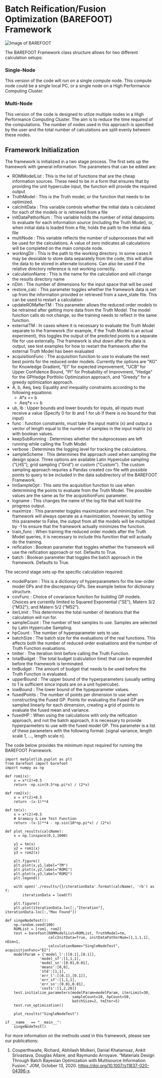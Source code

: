 # Batch Reification/Fusion Optimization (BAREFOOT) Framework

![Image of BAREFOOT](https://github.com/RichardCouperthwaite/BAREFOOT-Framework/blob/master/BAREFOOT.png)

The BAREFOOT Framework class structure allows for two different calculation setups:

### Single-Node
This version of the code will run on a single compute node. This compute node could be a single local PC, or a single node on a High Performance Computing Cluster.

### Multi-Node
This version of the code is designed to utlize multiple nodes in a High Performance Computing Cluster. The aim is to reduce the time required of the computations. The number of nodes used in this approach is specified by the user and the total number of calculations are split evenly between these nodes.



## Framework Initialization 
The framework is initialized in a two stage process. The first sets up the framework with general information. The parameters that can be edited are:

* ROMModelList : This is the list of functions that are the cheap information sources. These need to be in a form that ensures that by providing the unit hypercube input, the function will provide the required output
* TruthModel : This is the Truth model, or the function that needs to be optimized.
* calcInitData : This variable controls whether the initial data is calculated for each of the models or is retrieved from a file
* initDataPathorNum : This variable holds the number of initial datapoints to evaluate for each information source (including the Truth Model), or, when initial data is loaded from a file, holds the path to the initial data file
* multiNode : This variable reflects the number of subprocesses that will be used for the calculations. A value of zero indicates all calculations will be completed on the main compute node.
* workingDir : This is the path to the working directory. In some cases it may be desirable to store data separately from the code, this will allow the data to be stored in alternate locations. Can also be used if the relative directory reference is not working correctly.
* calculationName : This is the name for the calculation and will change the results directory name
* nDim : The number of dimensions for the input space that will be used
* restore_calc : This parameter toggles whether the framework data is set up from the information provided or retrieved from a save_state file. This can be used to restart a calculation
* updateROMafterTM : This parameter allows the reduced order models to be retrained after getting more data from the Truth Model. The model function calls do not change, so the training needs to reflect in the same function.
* externalTM : In cases where it is necessary to evaluate the Truth Model separate to the framework (for example, if the Truth Model is an actual experiment), this toggles the output of the predicted points to a separate file for use externally. The framework is shut down after the data is output, see test examples for how to restart the framework after the external Truth Model has been evaluated
* acquisitionFunc : The acquisition function to use to evaluate the next best points for the reduced order models. Currently the options are "KG" for Knowledge Gradient, "EI" for expected improvement, "UCB" for Upper Confidence Bound, "PI" for Probability of Improvment, "Hedge" for the GPHedge Portfolio Optimization approach, and "Greedy" for a greedy optimization approach.
* A, b, Aeq, beq: Equality and inequality constraints according to the following equations:
  * A*x <= b
  * Aeq*x == b
* ub, lb : Upper bounds and lower bounds for inputs, all inputs must receive a value (Specify 0 for lb and 1 for ub if there is no bound for that input)
* func : function constraints, must take the input matrix (x) and output a vector of length equal to the number of samples in the input matrix (x) with boolean values.
* keepSubRunning : Determines whether the subprocesses are left running while calling the Truth Model
* verbose : Determines the logging level for tracking the calculations.
* sampleScheme : This determines the approach used when sampling the design space. Three options are available Latin Hypercube sampling ("LHS"), grid sampling ("Grid") or custom ("Custom"). The custom sampling approach requries a Pandas created csv file with possible points to query to be included in the data subdirectory of the BAREFOOT Framework.
* tmSampleOpt : This sets the acquisition function to use when determining the points to evaluate from the Truth Model. The possible values are the same as for the acquisitionFunc parameter.
* logname : This changes the name of the log file that will hold the progress output.
* maximize : This parameter toggles maximization and minimization. The framework will always operate as a maximization, however, by setting this parameter to False, the output from all the models will be multiplied by -1 to ensure that the framework actually minimizes the function.
* train_func : When training the reduced order models after the Truth Model queries, it is necessary to include this function that will actually do the training.
* reification : Boolean parameter that toggles whether the framework will use the reification approach or not. Defaults to True.
* batch : Boolean parameter that toggles the batch approach in the framework. Defaults to True.

The second stage sets up the specific calculation required:

* modelParam : This is a dictionary of hyperparameters for the low-order model GPs and the discrepancy GPs. See example below for dictionary structure.
* covFunc : Choice of covariance function for building GP models. Choices are currently limited to Squared Exponential ("SE"), Matern 3/2 ("M32"), and Matern 5/2 ("M52").
* iterLimit : This determines the total number of iterations that the calculation will run for.
* sampleCount : The number of test samples to use. Samples are selected by Latin Hypercube Sampling.
* hpCount : The number of hyperparameter sets to use.
* batchSize : The batch size for the evaluations of the real functions. This affects both the number of reduced order evaluations and the number of Truth Function evaluations.
* tmIter : The iteration limit before calling the Truth Function.
* totalBudget : The total budget (calculation time) that can be expended before the framework is terminated.
* tmBudget : The amount of budget that needs to be used before the Truth Function is evaluated.
* upperBound : The upper bound of the hyperparameters (usually setting to 1 is sufficient since inputs are on a unit hypercube).
* lowBound : The lower bound of the hypeparameter values.
* fusedPoints : The number of points per dimension to use when constructing the Fused GP. Points for evaluating the Fused GP are sampled linearly for each dimension, creating a grid of points to evaluate the fused mean and variance.
* fusedHP : When using the calculations with only the reification approach, and not the batch approach, it is necessary to provide hyperparmeters to use with the fused model GP. This parameter is a list of these parameters with the following format: [signal variance, length scale 1, ..., length scale n].

The code below provides the minimum input required for running the BAREFOOT Framework.

```
import matplotlib.pyplot as plt
from barefoot import barefoot
import numpy as np

def rom1(x):
    x = x*(2)+0.5
    return -np.sin(9.5*np.pi*x) / (2*x)

def rom2(x):
    x = x*(2)+0.5
    return -(x-1)**4

def tm(x):
    x = x*(2)+0.5
    # Gramacy & Lee Test Function
    return -(x-1)**4 - np.sin(10*np.pi*x) / (2*x)

def plot_results(calcName):
    x = np.linspace(0,1,1000)

    y1 = tm(x)
    y2 = rom1(x)
    y3 = rom2(x)
    
    plt.figure()
    plt.plot(x,y1,label="TM")
    plt.plot(x,y2,label="ROM1")
    plt.plot(x,y3,label="ROM2")
    plt.legend()

    with open('./results/{}/iterationData'.format(calcName), 'rb') as f:
        iterationData = load(f)
    
    plt.figure()
    plt.plot(iterationData.loc[:,"Iteration"], iterationData.loc[:,"Max Found"])

def singeNodeTest():
    np.random.seed(100)
    ROMList = [rom1, rom2]
    test = barefoot(ROMModelList=ROMList, TruthModel=tm, 
                    calcInitData=True, initDataPathorNum=[1,1,1,1], nDim=1, 
                    calculationName="SingleNodeTest", acquisitionFunc="EI")
    modelParam = {'model_l':[[0.1],[0.1]], 
                'model_sf':[1,1,1], 
                'model_sn':[0.01,0.01], 
                'means':[0,0], 
                'std':[1,1], 
                'err_l':[[0.1],[0.1]], 
                'err_sf':[1,1,1], 
                'err_sn':[0.01,0.01],
                'costs':[1,2,20]}
    test.initialize_parameters(modelParam=modelParam, iterLimit=30, 
                               sampleCount=10, hpCount=50, 
                               batchSize=2, tmIter=5)
    test.run_optimization()
    
    plot_results("SingleNodeTest")

if __name__ == "__main__":
    singeNodeTest()
```

For more information on the methods used in this framework, please see our publications:

1. Couperthwaite, Richard, Abhilash Molkeri, Danial Khatamsaz, Ankit Srivastava, Douglas Allaire, and Raymundo Arroyave. “Materials Design Through Batch Bayesian Optimization with Multisource Information Fusion.” JOM, October 13, 2020. https://doi.org/10.1007/s11837-020-04396-x.

